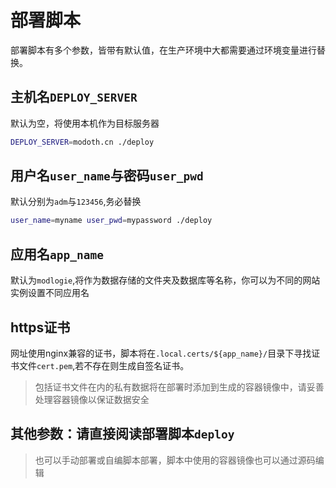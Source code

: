 # 部署脚本

部署脚本有多个参数，皆带有默认值，在生产环境中大都需要通过环境变量进行替换。

## 主机名`DEPLOY_SERVER`
默认为空，将使用本机作为目标服务器
```sh
DEPLOY_SERVER=modoth.cn ./deploy
```

## 用户名`user_name`与密码`user_pwd`
默认分别为`adm`与`123456`,务必替换
```sh
user_name=myname user_pwd=mypassword ./deploy
```

## 应用名`app_name`
默认为`modlogie`,将作为数据存储的文件夹及数据库等名称，你可以为不同的网站实例设置不同应用名

## https证书
网址使用nginx兼容的证书，脚本将在`.local.certs/${app_name}/`目录下寻找证书文件`cert.pem`,若不存在则生成自签名证书。

> 包括证书文件在内的私有数据将在部署时添加到生成的容器镜像中，请妥善处理容器镜像以保证数据安全

## 其他参数：请直接阅读部署脚本`deploy`

> 也可以手动部署或自编脚本部署，脚本中使用的容器镜像也可以通过源码编辑